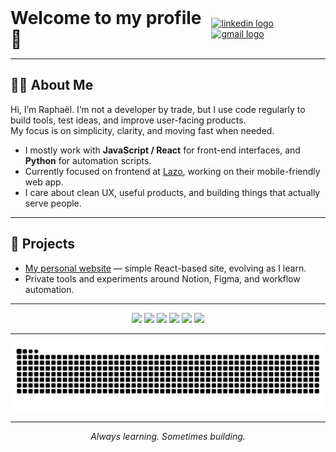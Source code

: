 <div style="display: flex; align-items: center; justify-content: space-between;">
  <h1 style="margin: 0;">Welcome to my profile 👋</h1>
  <div>
    <a href="https://www.linkedin.com/in/rapha%C3%ABl-levy-b7656a237/"><img src="https://raw.githubusercontent.com/maurodesouza/profile-readme-generator/master/src/assets/icons/social/linkedin/default.svg" width="52" height="40" alt="linkedin logo" /></a>
    <a href="mailto:raphaellevy027@gmail.com"><img src="https://raw.githubusercontent.com/maurodesouza/profile-readme-generator/master/src/assets/icons/social/gmail/default.svg" width="52" height="40" alt="gmail logo" /></a>
  </div>
</div>

---

## 👨‍💻 About Me

Hi, I’m Raphaël. I’m not a developer by trade, but I use code regularly to build tools, test ideas, and improve user-facing products.  
My focus is on simplicity, clarity, and moving fast when needed.

- I mostly work with **JavaScript / React** for front-end interfaces, and **Python** for automation scripts.
- Currently focused on frontend at <a href="https://github.com/getlazo/lazo_web">Lazo</a>, working on their mobile-friendly web app.
- I care about clean UX, useful products, and building things that actually serve people.

---

## 🔗 Projects

- <a href="https://github.com/Raph13009/codeBase3">My personal website</a> — simple React-based site, evolving as I learn.
- Private tools and experiments around Notion, Figma, and workflow automation.

---

<div align="center">
  <img src="https://cdn.jsdelivr.net/gh/devicons/devicon/icons/javascript/javascript-original.svg" height="40" />
  <img src="https://cdn.jsdelivr.net/gh/devicons/devicon/icons/react/react-original.svg" height="40" />
  <img src="https://cdn.jsdelivr.net/gh/devicons/devicon/icons/python/python-original.svg" height="40" />
  <img src="https://cdn.jsdelivr.net/gh/devicons/devicon/icons/typescript/typescript-original.svg" height="40" />
  <img src="https://cdn.jsdelivr.net/gh/devicons/devicon/icons/github/github-original.svg" height="40" />
  <img src="https://cdn.jsdelivr.net/gh/devicons/devicon/icons/vscode/vscode-original.svg" height="40" />
</div>

---

<p align="center">
  <picture>
    <source media="(prefers-color-scheme: dark)" srcset="https://raw.githubusercontent.com/Raph13009/Raph13009/output/snake-dark.svg" />
    <source media="(prefers-color-scheme: light)" srcset="https://raw.githubusercontent.com/Raph13009/Raph13009/output/snake.svg" />
    <img alt="github-snake-animation" src="https://raw.githubusercontent.com/Raph13009/Raph13009/output/snake.svg" />
  </picture>
</p>

---

<p align="center"><i>Always learning. Sometimes building.</i></p>
